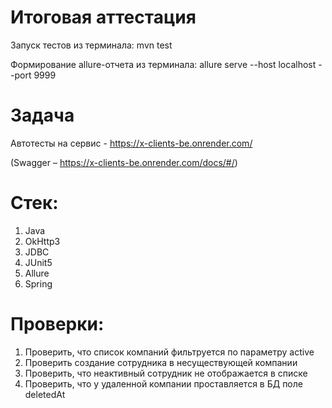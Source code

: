 # Итоговая аттестация

Запуск тестов из терминала: mvn test 

Формирование allure-отчета из терминала: allure serve --host localhost --port 9999

# Задача
Автотесты на  сервис - https://x-clients-be.onrender.com/

(Swagger – https://x-clients-be.onrender.com/docs/#/)

# Стек:
1. Java
2. OkHttp3
3. JDBC
4. JUnit5
5. Allure
6. Spring

# Проверки:
1. Проверить, что список компаний фильтруется по параметру active
2. Проверить создание сотрудника в несуществующей компании
3. Проверить, что неактивный сотрудник не отображается в списке
4. Проверить, что у удаленной компании проставляется в БД поле deletedAt

